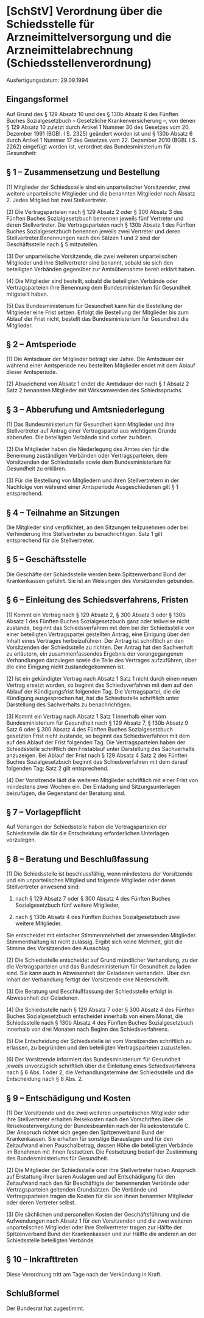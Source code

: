 # [SchStV] Verordnung über die Schiedsstelle für Arzneimittelversorgung und die Arzneimittelabrechnung  (Schiedsstellenverordnung)

Ausfertigungsdatum: 29.09.1994

 

## Eingangsformel

Auf Grund des § 129 Absatz 10 und des § 130b Absatz 6 des Fünften Buches Sozialgesetzbuch – Gesetzliche Krankenversicherung –, von denen § 129 Absatz 10 zuletzt durch Artikel 1 Nummer 30 des Gesetzes vom 20. Dezember 1991 (BGBl. I S. 2325) geändert worden ist und § 130b Absatz 6 durch Artikel 1 Nummer 17 des Gesetzes vom 22. Dezember 2010 (BGBl. I S. 2262) eingefügt worden ist, verordnet das Bundesministerium für Gesundheit:


## § 1 – Zusammensetzung und Bestellung

(1) Mitglieder der Schiedsstelle sind ein unparteiischer Vorsitzender, zwei weitere unparteiische Mitglieder und die benannten Mitglieder nach Absatz 2. Jedes Mitglied hat zwei Stellvertreter.

(2) Die Vertragsparteien nach § 129 Absatz 2 oder § 300 Absatz 3 des Fünften Buches Sozialgesetzbuch benennen jeweils fünf Vertreter und deren Stellvertreter. Die Vertragsparteien nach § 130b Absatz 1 des Fünften Buches Sozialgesetzbuch benennen jeweils zwei Vertreter und deren Stellvertreter.Benennungen nach den Sätzen 1 und 2 sind der Geschäftsstelle nach § 5 mitzuteilen.

(3) Der unparteiische Vorsitzende, die zwei weiteren unparteiischen Mitglieder und ihre Stellvertreter sind benannt, sobald sie sich den beteiligten Verbänden gegenüber zur Amtsübernahme bereit erklärt haben.

(4) Die Mitglieder sind bestellt, sobald die beteiligten Verbände oder Vertragsparteien ihre Benennung dem Bundesministerium für Gesundheit mitgeteilt haben.

(5) Das Bundesministerium für Gesundheit kann für die Bestellung der Mitglieder eine Frist setzen. Erfolgt die Bestellung der Mitglieder bis zum Ablauf der Frist nicht, bestellt das Bundesministerium für Gesundheit die Mitglieder.


## § 2 – Amtsperiode

(1) Die Amtsdauer der Mitglieder beträgt vier Jahre. Die Amtsdauer der während einer Amtsperiode neu bestellten Mitglieder endet mit dem Ablauf dieser Amtsperiode.

(2) Abweichend von Absatz 1 endet die Amtsdauer der nach § 1 Absatz 2 Satz 2 benannten Mitglieder mit Wirksamwerden des Schiedsspruchs.


## § 3 – Abberufung und Amtsniederlegung

(1) Das Bundesministerium für Gesundheit kann Mitglieder und ihre Stellvertreter auf Antrag einer Vertragspartei aus wichtigem Grunde abberufen. Die beteiligten Verbände sind vorher zu hören.

(2) Die Mitglieder haben die Niederlegung des Amtes den für die Benennung zuständigen Verbänden oder Vertragsparteien, dem Vorsitzenden der Schiedsstelle sowie dem Bundesministerium für Gesundheit zu erklären.

(3) Für die Bestellung von Mitgliedern und ihren Stellvertretern in der Nachfolge von während einer Amtsperiode Ausgeschiedenen gilt § 1 entsprechend.


## § 4 – Teilnahme an Sitzungen

Die Mitglieder sind verpflichtet, an den Sitzungen teilzunehmen oder bei Verhinderung ihre Stellvertreter zu benachrichtigen. Satz 1 gilt entsprechend für die Stellvertreter.


## § 5 – Geschäftsstelle

Die Geschäfte der Schiedsstelle werden beim Spitzenverband Bund der Krankenkassen geführt. Sie ist an Weisungen des Vorsitzenden gebunden.


## § 6 – Einleitung des Schiedsverfahrens, Fristen

(1) Kommt ein Vertrag nach § 129 Absatz 2, § 300 Absatz 3 oder § 130b Absatz 1 des Fünften Buches Sozialgesetzbuch ganz oder teilweise nicht zustande, beginnt das Schiedsverfahren mit dem bei der Schiedsstelle von einer beteiligten Vertragspartei gestellten Antrag, eine Einigung über den Inhalt eines Vertrages herbeizuführen. Der Antrag ist schriftlich an den Vorsitzenden der Schiedsstelle zu richten. Der Antrag hat den Sachverhalt zu erläutern, ein zusammenfassendes Ergebnis der vorangegangenen Verhandlungen darzulegen sowie die Teile des Vertrages aufzuführen, über die eine Einigung nicht zustandegekommen ist.

(2) Ist ein gekündigter Vertrag nach Absatz 1 Satz 1 nicht durch einen neuen Vertrag ersetzt worden, so beginnt das Schiedsverfahren mit dem auf den Ablauf der Kündigungsfrist folgenden Tag. Die Vertragspartei, die die Kündigung ausgesprochen hat, hat die Schiedsstelle schriftlich unter Darstellung des Sachverhalts zu benachrichtigen.

(3) Kommt ein Vertrag nach Absatz 1 Satz 1 innerhalb einer vom Bundesministerium für Gesundheit nach § 129 Absatz 7, § 130b Absatz 9 Satz 6 oder § 300 Absatz 4 des Fünften Buches Sozialgesetzbuch gesetzten Frist nicht zustande, so beginnt das Schiedsverfahren mit dem auf den Ablauf der Frist folgenden Tag. Die Vertragsparteien haben der Schiedsstelle schriftlich den Fristablauf unter Darstellung des Sachverhalts anzuzeigen. Bei Ablauf der Frist nach § 129 Absatz 4 Satz 2 des Fünften Buches Sozialgesetzbuch beginnt das Schiedsverfahren mit dem darauf folgenden Tag; Satz 2 gilt entsprechend.

(4) Der Vorsitzende lädt die weiteren Mitglieder schriftlich mit einer Frist von mindestens zwei Wochen ein. Der Einladung sind Sitzungsunterlagen beizufügen, die Gegenstand der Beratung sind.


## § 7 – Vorlagepflicht

Auf Verlangen der Schiedsstelle haben die Vertragsparteien der Schiedsstelle die für die Entscheidung erforderlichen Unterlagen vorzulegen.


## § 8 – Beratung und Beschlußfassung

(1) Die Schiedsstelle ist beschlussfähig, wenn mindestens der Vorsitzende und ein unparteiisches Mitglied und folgende Mitglieder oder deren Stellvertreter anwesend sind:

1. nach § 129 Absatz 7 oder § 300 Absatz 4 des Fünften Buches Sozialgesetzbuch fünf weitere Mitglieder,

2. nach § 130b Absatz 4 des Fünften Buches Sozialgesetzbuch zwei weitere Mitglieder.

Sie entscheidet mit einfacher Stimmenmehrheit der anwesenden Mitglieder. Stimmenthaltung ist nicht zulässig. Ergibt sich keine Mehrheit, gibt die Stimme des Vorsitzenden den Ausschlag.

(2) Die Schiedsstelle entscheidet auf Grund mündlicher Verhandlung, zu der die Vertragsparteien und das Bundesministerium für Gesundheit zu laden sind. Sie kann auch in Abwesenheit der Geladenen verhandeln. Über den Inhalt der Verhandlung fertigt der Vorsitzende eine Niederschrift.

(3) Die Beratung und Beschlußfassung der Schiedsstelle erfolgt in Abwesenheit der Geladenen.

(4) Die Schiedsstelle nach § 129 Absatz 7 oder § 300 Absatz 4 des Fünften Buches Sozialgesetzbuch entscheidet innerhalb von einem Monat, die Schiedsstelle nach § 130b Absatz 4 des Fünften Buches Sozialgesetzbuch innerhalb von drei Monaten nach Beginn des Schiedsverfahrens.

(5) Die Entscheidung der Schiedsstelle ist vom Vorsitzenden schriftlich zu erlassen, zu begründen und den beteiligten Vertragsparteien zuzustellen.

(6) Der Vorsitzende informiert das Bundesministerium für Gesundheit jeweils unverzüglich schriftlich über die Einleitung eines Schiedsverfahrens nach § 6 Abs. 1 oder 2, die Verhandlungstermine der Schiedsstelle und die Entscheidung nach § 8 Abs. 2.


## § 9 – Entschädigung und Kosten

(1) Der Vorsitzende und die zwei weiteren unparteiischen Mitglieder oder ihre Stellvertreter erhalten Reisekosten nach den Vorschriften über die Reisekostenvergütung der Bundesbeamten nach der Reisekostenstufe C. Der Anspruch richtet sich gegen den Spitzenverband Bund der Krankenkassen. Sie erhalten für sonstige Barauslagen und für den Zeitaufwand einen Pauschalbetrag, dessen Höhe die beteiligten Verbände im Benehmen mit ihnen festsetzen. Die Festsetzung bedarf der Zustimmung des Bundesministeriums für Gesundheit.

(2) Die Mitglieder der Schiedsstelle oder ihre Stellvertreter haben Anspruch auf Erstattung ihrer baren Auslagen und auf Entschädigung für den Zeitaufwand nach den für Beschäftigte der benennenden Verbände oder Vertragsparteien geltenden Grundsätzen. Die Verbände und Vertragsparteien tragen die Kosten für die von ihnen benannten Mitglieder oder deren Vertreter selbst.

(3) Die sächlichen und personellen Kosten der Geschäftsführung und die Aufwendungen nach Absatz 1 für den Vorsitzenden und die zwei weiteren unparteiischen Mitglieder oder ihre Stellvertreter tragen zur Hälfte der Spitzenverband Bund der Krankenkassen und zur Hälfte die anderen an der Schiedsstelle beteiligten Verbände.


## § 10 – Inkrafttreten

Diese Verordnung tritt am Tage nach der Verkündung in Kraft.


## Schlußformel

Der Bundesrat hat zugestimmt.
